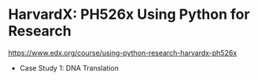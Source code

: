 # HarvardX: PH526x Using Python for Research  
https://www.edx.org/course/using-python-research-harvardx-ph526x  
* Case Study 1: DNA Translation   

